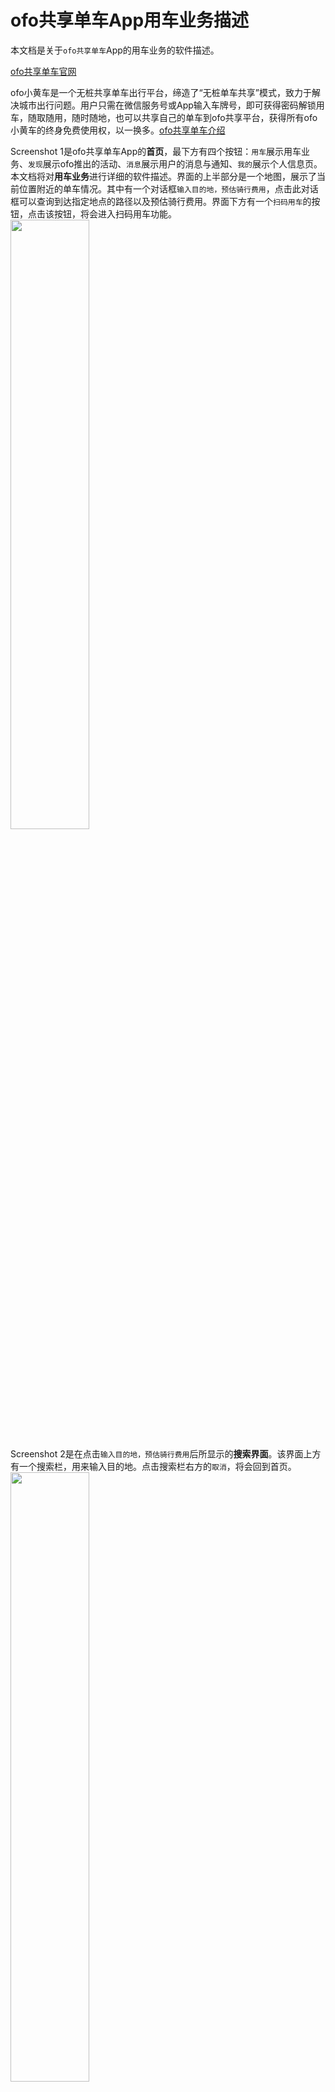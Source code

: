 # ofo共享单车App用车业务描述

本文档是关于`ofo共享单车`App的用车业务的软件描述。

[ofo共享单车官网](http://www.ofo.so/#/)

ofo小黄车是一个无桩共享单车出行平台，缔造了“无桩单车共享”模式，致力于解决城市出行问题。用户只需在微信服务号或App输入车牌号，即可获得密码解锁用车，随取随用，随时随地，也可以共享自己的单车到ofo共享平台，获得所有ofo小黄车的终身免费使用权，以一换多。[ofo共享单车介绍](https://zh.wikipedia.org/wiki/Ofo%E5%B0%8F%E9%BB%84%E8%BD%A6)

Screenshot 1是ofo共享单车App的**首页**，最下方有四个按钮：`用车`展示用车业务、`发现`展示ofo推出的活动、`消息`展示用户的消息与通知、`我的`展示个人信息页。本文档将对**用车业务**进行详细的软件描述。界面的上半部分是一个地图，展示了当前位置附近的单车情况。其中有一个对话框`输入目的地，预估骑行费用`，点击此对话框可以查询到达指定地点的路径以及预估骑行费用。界面下方有一个`扫码用车`的按钮，点击该按钮，将会进入扫码用车功能。
<img src="picture/screenshot-1.PNG" width="50%" height="50%">

Screenshot 2是在点击`输入目的地，预估骑行费用`后所显示的**搜索界面**。该界面上方有一个搜索栏，用来输入目的地。点击搜索栏右方的`取消`，将会回到首页。
<img src="picture/screenshot-2.PNG" width="50%" height="50%">

在Screenshot 2的搜索栏中输入目的地后，搜索栏下方将出现地点列表，为与搜索关键词相关的地点，如Screenshot 3所示。
<img src="picture/screenshot-3.PNG" width="50%" height="50%">

点击地点列表中的某个地点之后，将会回到**首页**，同时，地图上将显示从当前位置到选择的目的地的推荐路线以及预计的价格、距离和时间信息。点击地图上的目的地链接，会返回到搜索界面。如Screenshot 4所示。
<img src="picture/screenshot-4.PNG" width="50%" height="50%">

在点击首页的`扫码用车`按钮后，进入如Screenshot 5所示的**扫码界面**。**扫码界面**中间是一个二维码扫描框，对准车身的二维码，可以通过该二维码识别ofo单车。下面两个按钮：`手动输入车牌`和`手电筒`按钮。点击右上角的`X`符号后，将返回到首页。
<img src="picture/screenshot-5.PNG" width="50%" height="50%">

点击`手动输入车牌`按钮后，将进入Screenshot 6-1所示的**手动输入车牌界面**。用户在`文本框`中输入车牌号，`立即用车`按钮将会被激活，如Screenshot 6-2所示。点击`立即用车`按钮，App将会通过车牌号来识别ofo单车。同时，该界面下方有三个按钮`手电筒`、`声音`和`扫码解锁`。点击`声音`按钮，App会在播放声音与静音状态中切换。点击`扫码解锁`后将会返回**扫码界面**。
<img src="picture/screenshot-6-1.PNG" width="40%" height="40%">
<img src="picture/screenshot-6-2.PNG" width="40%" height="40%">

点击**扫码界面**和**手动输入车牌界面**中的`手电筒`按钮，将会在摄像头照明功能的开启和关闭状态间切换。

在点击**手动输入车牌界面**的`立即用车`按钮后，如果车牌号输入错误，将会弹出一个对话框，提示车牌号不存在。如Screenshot 7所示。
<img src="picture/screenshot-7.PNG" width="50%" height="50%">

若点击`立即用车`按钮后，车牌号输入正确，或者在**扫码界面**下成功识别二维码，将会进入**解锁码界面**
，如Screenshot 8所示。该界面上半部分显示有和首页相同的地图。下半部分显示有对应车牌号的解锁码，且下方有四个按钮，分别是`手电筒`，`语音`，`结束行程`和`报修`。`手电筒`按钮的功能和**扫码界面**以及**手动输入车牌界面**的`手电筒`按钮相同。`语音`按钮和**扫码界面**以及**手动输入车牌界面**的`声音`按钮功能相同。`结束行程`和`报修`按钮的功能将会在后续段落介绍。
<img src="picture/screenshot-8.PNG" width="50%" height="50%">

用户锁上车锁后，若App成功识别车辆已上锁，将会自动跳转到**支付界面**，如Screenshot 9所示。该界面上半部分显示有和首页相同的地图。下半部分显示本次骑行所需支付的费用。点击`费用明细`链接将会显示本次骑行的费用明细。最下方有一个`确认支付`按钮。
<img src="picture/screenshot-9.PNG" width="50%" height="50%">

点击`确认支付`按钮后，将会进入支付流程。默认为通过余额支付。若余额不足，则会提示充值。

成功支付后，将会进入**支付成功界面**，如Screenshot 10所示。该界面显示有本次骑行所支付的费用，以及一个本次骑行感受的反馈条。
<img src="picture/screenshot-10.PNG" width="50%" height="50%">

若在用户锁上车锁后，App没有成功识别车辆已上锁，用户可以点击**解锁码界面**的`结束行程`按钮，将会弹出如Screenshot 11所示的对话框。该对话框提示用户关闭车锁并打乱密码。有一个`确定结束行程`的按钮，点击该按钮后，将会跳转到**支付界面**。同时，有一个`继续骑行`的链接，点击该链接，将返回**解锁码界面**。
<img src="picture/screenshot-11.PNG" width="50%" height="50%">

点击**解锁码界面**的`报修`按钮，将会进入**报修界面**，如Screenshot 12-1所示。该界面提供有具体车辆损坏部位的选项，以及详细损坏信息描述的文本框，且支持插入照片。选择具体车辆损坏部位之后，`立即提交`按钮将被激活，如Screenshot 12-2所示。
<img src="picture/screenshot-12-1.PNG" width="40%" height="40%">
<img src="picture/screenshot-12-2.PNG" width="40%" height="40%">

点击`立即提交`按钮，系统将会提交报修信息。提交成功后，将会弹出一个对话框，提示报修成功，如Screenshot 13所示。点击`我知道了`按钮后，将会返回**解锁码界面**。
<img src="picture/screenshot-13.PNG" width="50%" height="50%">
